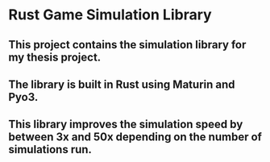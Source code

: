 # Rust Game Simulation Library

## This project contains the simulation library for my thesis project.

## The library is built in Rust using Maturin and Pyo3.

## This library improves the simulation speed by between 3x and 50x depending on the number of simulations run.
